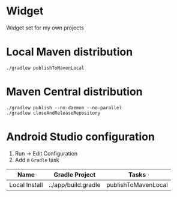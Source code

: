 Widget===========Widget set for my own projectsLocal Maven distribution========================    ./gradlew publishToMavenLocalMaven Central distribution========================    ./gradlew publish --no-daemon --no-parallel    ./gradlew closeAndReleaseRepositoryAndroid Studio configuration============================1. Run -> Edit Configuration2. Add a `Gradle` task|      Name      | Gradle Project      | Tasks               ||:--------------:|---------------------|---------------------|| Local Install  | ../app/build.gradle | publishToMavenLocal |
